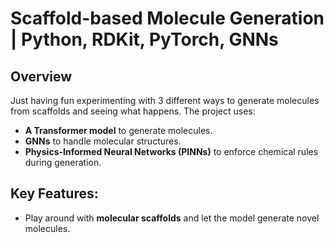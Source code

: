 # Scaffold-based Molecule Generation | Python, RDKit, PyTorch, GNNs

## Overview

Just having fun experimenting with 3 different ways to generate molecules from scaffolds and seeing what happens. The project uses:
- **A Transformer model** to generate molecules.
- **GNNs** to handle molecular structures.
- **Physics-Informed Neural Networks (PINNs)** to enforce chemical rules during generation.

## Key Features:
- Play around with **molecular scaffolds** and let the model generate novel molecules.

